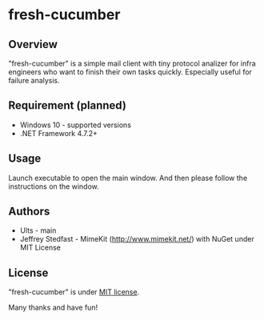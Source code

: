 fresh-cucumber
===
## Overview
"fresh-cucumber" is a simple mail client with tiny protocol analizer for infra engineers who want to finish their own tasks quickly.
Especially useful for failure analysis.

## Requirement (planned)
* Windows 10 - supported versions
* .NET Framework 4.7.2+

## Usage
Launch executable to open the main window. And then please follow the instructions on the window.

## Authors
* Ults - main
* Jeffrey Stedfast - MimeKit (http://www.mimekit.net/) with NuGet under MIT License

## License
"fresh-cucumber" is under [MIT license](https://en.wikipedia.org/wiki/MIT_License).

Many thanks and have fun!
